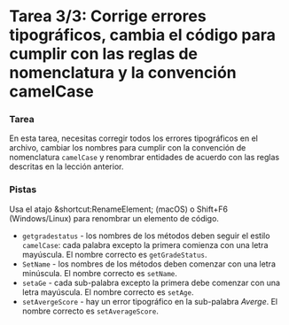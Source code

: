 # Tarea 3/3: Corrige errores tipográficos, cambia el código para cumplir con las reglas de nomenclatura y la convención camelCase

### Tarea

En esta tarea, necesitas corregir todos los errores tipográficos en el archivo, cambiar los nombres para cumplir con la convención de nomenclatura `camelCase` y renombrar entidades de acuerdo con las reglas descritas en la lección anterior.

### Pistas

<div class="hint" title="Atajo para refactorización Rename">
  Usa el atajo &shortcut:RenameElement; (macOS) o Shift+F6 (Windows/Linux) para renombrar un elemento de código.
</div>

<div class="hint" title="Consejo de nomenclatura">

  - `getgradestatus` - los nombres de los métodos deben seguir el estilo `camelCase`: cada palabra excepto la primera comienza con una letra mayúscula. El nombre correcto es `getGradeStatus`.
  - `SetName` - los nombres de los métodos deben comenzar con una letra minúscula. El nombre correcto es `setName`.
  - `setaGe` - cada sub-palabra excepto la primera debe comenzar con una letra mayúscula. El nombre correcto es `setAge`.
  - `setAvergeScore` - hay un error tipográfico en la sub-palabra _Averge_. El nombre correcto es `setAverageScore`.

</div>